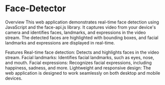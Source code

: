 # Face-Detector

Overview
This web application demonstrates real-time face detection using JavaScript and the face-api.js library. It captures video from your device's camera and identifies faces, landmarks, and expressions in the video stream. The detected faces are highlighted with bounding boxes, and facial landmarks and expressions are displayed in real-time.

Features
Real-time face detection: Detects and highlights faces in the video stream.
Facial landmarks: Identifies facial landmarks, such as eyes, nose, and mouth.
Facial expressions: Recognizes facial expressions, including happiness, sadness, and more.
Lightweight and responsive design: The web application is designed to work seamlessly on both desktop and mobile devices.

